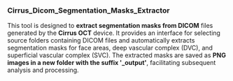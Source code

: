 ### Cirrus_Dicom_Segmentation_Masks_Extractor

This tool is designed to **extract segmentation masks from DICOM** files generated by the **Cirrus OCT** device. It provides an interface for selecting source folders containing DICOM files and automatically extracts segmentation masks for face areas, deep vascular complex (DVC), and superficial vascular complex (SVC). The extracted masks are saved as **PNG images in a new folder with the suffix '_output'**, facilitating subsequent analysis and processing.
